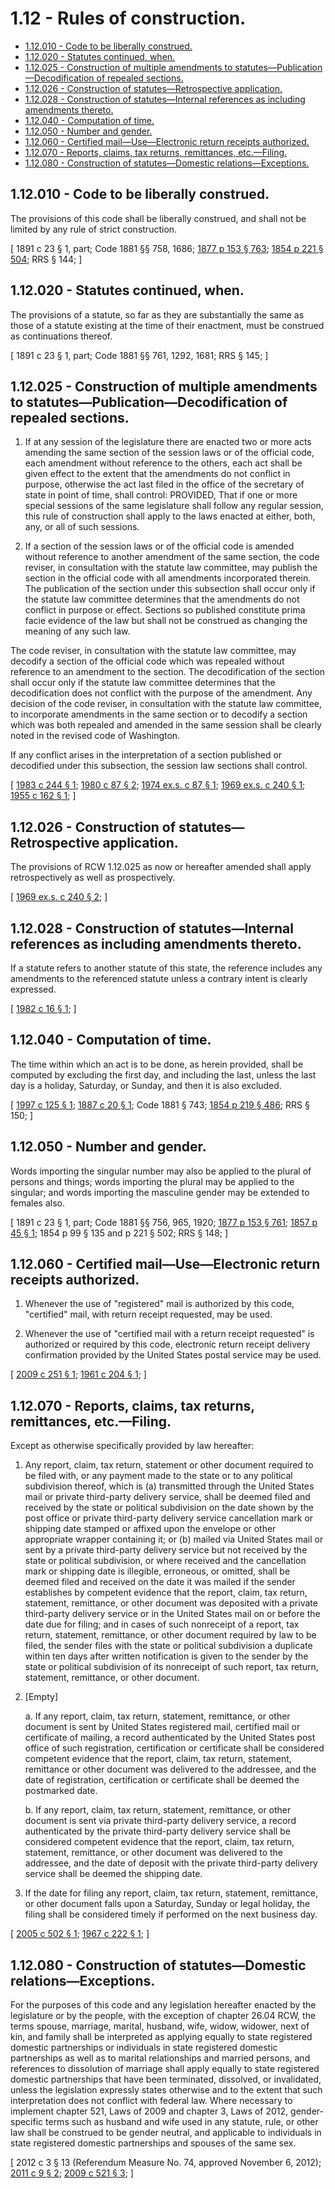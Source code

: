 # 1.12 - Rules of construction.
* [1.12.010 - Code to be liberally construed.](#112010---code-to-be-liberally-construed)
* [1.12.020 - Statutes continued, when.](#112020---statutes-continued-when)
* [1.12.025 - Construction of multiple amendments to statutes—Publication—Decodification of repealed sections.](#112025---construction-of-multiple-amendments-to-statutespublicationdecodification-of-repealed-sections)
* [1.12.026 - Construction of statutes—Retrospective application.](#112026---construction-of-statutesretrospective-application)
* [1.12.028 - Construction of statutes—Internal references as including amendments thereto.](#112028---construction-of-statutesinternal-references-as-including-amendments-thereto)
* [1.12.040 - Computation of time.](#112040---computation-of-time)
* [1.12.050 - Number and gender.](#112050---number-and-gender)
* [1.12.060 - Certified mail—Use—Electronic return receipts authorized.](#112060---certified-mailuseelectronic-return-receipts-authorized)
* [1.12.070 - Reports, claims, tax returns, remittances, etc.—Filing.](#112070---reports-claims-tax-returns-remittances-etcfiling)
* [1.12.080 - Construction of statutes—Domestic relations—Exceptions.](#112080---construction-of-statutesdomestic-relationsexceptions)
## 1.12.010 - Code to be liberally construed.
The provisions of this code shall be liberally construed, and shall not be limited by any rule of strict construction.

\[ 1891 c 23 § 1, part; Code 1881 §§ 758, 1686; [1877 p 153 § 763](https://leg.wa.gov/CodeReviser/Pages/session_laws.aspx?cite=1877%20p%20153%20§%20763); [1854 p 221 § 504](https://leg.wa.gov/CodeReviser/Pages/session_laws.aspx?cite=1854%20p%20221%20§%20504); RRS § 144; \]

## 1.12.020 - Statutes continued, when.
The provisions of a statute, so far as they are substantially the same as those of a statute existing at the time of their enactment, must be construed as continuations thereof.

\[ 1891 c 23 § 1, part; Code 1881 §§ 761, 1292, 1681; RRS § 145; \]

## 1.12.025 - Construction of multiple amendments to statutes—Publication—Decodification of repealed sections.
1. If at any session of the legislature there are enacted two or more acts amending the same section of the session laws or of the official code, each amendment without reference to the others, each act shall be given effect to the extent that the amendments do not conflict in purpose, otherwise the act last filed in the office of the secretary of state in point of time, shall control: PROVIDED, That if one or more special sessions of the same legislature shall follow any regular session, this rule of construction shall apply to the laws enacted at either, both, any, or all of such sessions.

2. If a section of the session laws or of the official code is amended without reference to another amendment of the same section, the code reviser, in consultation with the statute law committee, may publish the section in the official code with all amendments incorporated therein. The publication of the section under this subsection shall occur only if the statute law committee determines that the amendments do not conflict in purpose or effect. Sections so published constitute prima facie evidence of the law but shall not be construed as changing the meaning of any such law.

The code reviser, in consultation with the statute law committee, may decodify a section of the official code which was repealed without reference to an amendment to the section. The decodification of the section shall occur only if the statute law committee determines that the decodification does not conflict with the purpose of the amendment. Any decision of the code reviser, in consultation with the statute law committee, to incorporate amendments in the same section or to decodify a section which was both repealed and amended in the same session shall be clearly noted in the revised code of Washington.

If any conflict arises in the interpretation of a section published or decodified under this subsection, the session law sections shall control.

\[ [1983 c 244 § 1](https://leg.wa.gov/CodeReviser/documents/sessionlaw/1983c244.pdf?cite=1983%20c%20244%20§%201); [1980 c 87 § 2](https://leg.wa.gov/CodeReviser/documents/sessionlaw/1980c87.pdf?cite=1980%20c%2087%20§%202); [1974 ex.s. c 87 § 1](https://leg.wa.gov/CodeReviser/documents/sessionlaw/1974ex1c87.pdf?cite=1974%20ex.s.%20c%2087%20§%201); [1969 ex.s. c 240 § 1](https://leg.wa.gov/CodeReviser/documents/sessionlaw/1969ex1c240.pdf?cite=1969%20ex.s.%20c%20240%20§%201); [1955 c 162 § 1](https://leg.wa.gov/CodeReviser/documents/sessionlaw/1955c162.pdf?cite=1955%20c%20162%20§%201); \]

## 1.12.026 - Construction of statutes—Retrospective application.
The provisions of RCW 1.12.025 as now or hereafter amended shall apply retrospectively as well as prospectively.

\[ [1969 ex.s. c 240 § 2](https://leg.wa.gov/CodeReviser/documents/sessionlaw/1969ex1c240.pdf?cite=1969%20ex.s.%20c%20240%20§%202); \]

## 1.12.028 - Construction of statutes—Internal references as including amendments thereto.
If a statute refers to another statute of this state, the reference includes any amendments to the referenced statute unless a contrary intent is clearly expressed.

\[ [1982 c 16 § 1](https://leg.wa.gov/CodeReviser/documents/sessionlaw/1982c16.pdf?cite=1982%20c%2016%20§%201); \]

## 1.12.040 - Computation of time.
The time within which an act is to be done, as herein provided, shall be computed by excluding the first day, and including the last, unless the last day is a holiday, Saturday, or Sunday, and then it is also excluded.

\[ [1997 c 125 § 1](https://lawfilesext.leg.wa.gov/biennium/1997-98/Pdf/Bills/Session%20Laws/House/1314-S.SL.pdf?cite=1997%20c%20125%20§%201); [1887 c 20 § 1](https://leg.wa.gov/CodeReviser/Pages/session_laws.aspx?cite=1887%20c%2020%20§%201); Code 1881 § 743; [1854 p 219 § 486](https://leg.wa.gov/CodeReviser/Pages/session_laws.aspx?cite=1854%20p%20219%20§%20486); RRS § 150; \]

## 1.12.050 - Number and gender.
Words importing the singular number may also be applied to the plural of persons and things; words importing the plural may be applied to the singular; and words importing the masculine gender may be extended to females also.

\[ 1891 c 23 § 1, part; Code 1881 §§ 756, 965, 1920; [1877 p 153 § 761](https://leg.wa.gov/CodeReviser/Pages/session_laws.aspx?cite=1877%20p%20153%20§%20761); [1857 p 45 § 1](https://leg.wa.gov/CodeReviser/Pages/session_laws.aspx?cite=1857%20p%2045%20§%201); 1854 p 99 § 135 and p 221 § 502; RRS § 148; \]

## 1.12.060 - Certified mail—Use—Electronic return receipts authorized.
1. Whenever the use of "registered" mail is authorized by this code, "certified" mail, with return receipt requested, may be used.

2. Whenever the use of "certified mail with a return receipt requested" is authorized or required by this code, electronic return receipt delivery confirmation provided by the United States postal service may be used.

\[ [2009 c 251 § 1](https://lawfilesext.leg.wa.gov/biennium/2009-10/Pdf/Bills/Session%20Laws/House/1426.SL.pdf?cite=2009%20c%20251%20§%201); [1961 c 204 § 1](https://leg.wa.gov/CodeReviser/documents/sessionlaw/1961c204.pdf?cite=1961%20c%20204%20§%201); \]

## 1.12.070 - Reports, claims, tax returns, remittances, etc.—Filing.
Except as otherwise specifically provided by law hereafter:

1. Any report, claim, tax return, statement or other document required to be filed with, or any payment made to the state or to any political subdivision thereof, which is (a) transmitted through the United States mail or private third-party delivery service, shall be deemed filed and received by the state or political subdivision on the date shown by the post office or private third-party delivery service cancellation mark or shipping date stamped or affixed upon the envelope or other appropriate wrapper containing it; or (b) mailed via United States mail or sent by a private third-party delivery service but not received by the state or political subdivision, or where received and the cancellation mark or shipping date is illegible, erroneous, or omitted, shall be deemed filed and received on the date it was mailed if the sender establishes by competent evidence that the report, claim, tax return, statement, remittance, or other document was deposited with a private third-party delivery service or in the United States mail on or before the date due for filing; and in cases of such nonreceipt of a report, tax return, statement, remittance, or other document required by law to be filed, the sender files with the state or political subdivision a duplicate within ten days after written notification is given to the sender by the state or political subdivision of its nonreceipt of such report, tax return, statement, remittance, or other document.

2. [Empty]

   a. If any report, claim, tax return, statement, remittance, or other document is sent by United States registered mail, certified mail or certificate of mailing, a record authenticated by the United States post office of such registration, certification or certificate shall be considered competent evidence that the report, claim, tax return, statement, remittance or other document was delivered to the addressee, and the date of registration, certification or certificate shall be deemed the postmarked date.

   b. If any report, claim, tax return, statement, remittance, or other document is sent via private third-party delivery service, a record authenticated by the private third-party delivery service shall be considered competent evidence that the report, claim, tax return, statement, remittance, or other document was delivered to the addressee, and the date of deposit with the private third-party delivery service shall be deemed the shipping date.

3. If the date for filing any report, claim, tax return, statement, remittance, or other document falls upon a Saturday, Sunday or legal holiday, the filing shall be considered timely if performed on the next business day.

\[ [2005 c 502 § 1](https://lawfilesext.leg.wa.gov/biennium/2005-06/Pdf/Bills/Session%20Laws/House/1158-S.SL.pdf?cite=2005%20c%20502%20§%201); [1967 c 222 § 1](https://leg.wa.gov/CodeReviser/documents/sessionlaw/1967c222.pdf?cite=1967%20c%20222%20§%201); \]

## 1.12.080 - Construction of statutes—Domestic relations—Exceptions.
For the purposes of this code and any legislation hereafter enacted by the legislature or by the people, with the exception of chapter 26.04 RCW, the terms spouse, marriage, marital, husband, wife, widow, widower, next of kin, and family shall be interpreted as applying equally to state registered domestic partnerships or individuals in state registered domestic partnerships as well as to marital relationships and married persons, and references to dissolution of marriage shall apply equally to state registered domestic partnerships that have been terminated, dissolved, or invalidated, unless the legislation expressly states otherwise and to the extent that such interpretation does not conflict with federal law. Where necessary to implement chapter 521, Laws of 2009 and chapter 3, Laws of 2012, gender-specific terms such as husband and wife used in any statute, rule, or other law shall be construed to be gender neutral, and applicable to individuals in state registered domestic partnerships and spouses of the same sex.

\[ 2012 c 3 § 13 (Referendum Measure No. 74, approved November 6, 2012); [2011 c 9 § 2](https://lawfilesext.leg.wa.gov/biennium/2011-12/Pdf/Bills/Session%20Laws/House/1649.SL.pdf?cite=2011%20c%209%20§%202); [2009 c 521 § 3](https://lawfilesext.leg.wa.gov/biennium/2009-10/Pdf/Bills/Session%20Laws/Senate/5688-S2.SL.pdf?cite=2009%20c%20521%20§%203); \]

